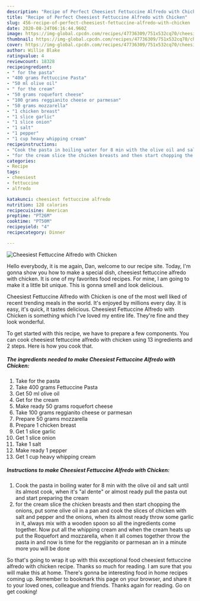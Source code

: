 ```yaml
---
description: "Recipe of Perfect Cheesiest Fettuccine Alfredo with Chicken"
title: "Recipe of Perfect Cheesiest Fettuccine Alfredo with Chicken"
slug: 456-recipe-of-perfect-cheesiest-fettuccine-alfredo-with-chicken
date: 2020-08-24T06:16:44.960Z
image: https://img-global.cpcdn.com/recipes/47736309/751x532cq70/cheesiest-fettuccine-alfredo-with-chicken-recipe-main-photo.jpg
thumbnail: https://img-global.cpcdn.com/recipes/47736309/751x532cq70/cheesiest-fettuccine-alfredo-with-chicken-recipe-main-photo.jpg
cover: https://img-global.cpcdn.com/recipes/47736309/751x532cq70/cheesiest-fettuccine-alfredo-with-chicken-recipe-main-photo.jpg
author: Willie Blake
ratingvalue: 4
reviewcount: 18328
recipeingredient:
- " for the pasta"
- "400 grams Fettuccine Pasta"
- "50 ml olive oil"
- " for the cream"
- "50 grams roquefort cheese"
- "100 grams reggianito cheese or parmesan"
- "50 grams mozzarella"
- "1 chicken breast"
- "1 slice garlic"
- "1 slice onion"
- "1 salt"
- "1 pepper"
- "1 cup heavy whipping cream"
recipeinstructions:
- "Cook the pasta in boiling water for 8 min with the olive oil and salt until its almost cook, when it&#39;s &#34;al dente&#34; or almost ready pull the pasta out and start preparing the cream"
- "for the cream slice the chicken breasts and then start chopping the onions, put some olive oil in a pan and cook the slices of chicken with salt and pepper and the onions, when its almost ready throw some garlic in it, always mix with a wooden spoon so all the ingredients come together. Now put all the  whipping cream and when the cream heats up put the Roquefort and mozzarella, when it all comes together throw the pasta in and now is time for the reggianito or parmesan an in a minute more you will be done"
categories:
- Recipe
tags:
- cheesiest
- fettuccine
- alfredo

katakunci: cheesiest fettuccine alfredo 
nutrition: 128 calories
recipecuisine: American
preptime: "PT26M"
cooktime: "PT50M"
recipeyield: "4"
recipecategory: Dinner

---
```



![Cheesiest Fettuccine Alfredo with Chicken](https://img-global.cpcdn.com/recipes/47736309/751x532cq70/cheesiest-fettuccine-alfredo-with-chicken-recipe-main-photo.jpg)

Hello everybody, it is me again, Dan, welcome to our recipe site. Today, I'm gonna show you how to make a special dish, cheesiest fettuccine alfredo with chicken. It is one of my favorites food recipes. For mine, I am going to make it a little bit unique. This is gonna smell and look delicious.



Cheesiest Fettuccine Alfredo with Chicken is one of the most well liked of recent trending meals in the world. It's enjoyed by millions every day. It is easy, it's quick, it tastes delicious. Cheesiest Fettuccine Alfredo with Chicken is something which I've loved my entire life. They're fine and they look wonderful.


To get started with this recipe, we have to prepare a few components. You can cook cheesiest fettuccine alfredo with chicken using 13 ingredients and 2 steps. Here is how you cook that.

<!--inarticleads1-->

##### The ingredients needed to make Cheesiest Fettuccine Alfredo with Chicken:

1. Take  for the pasta
1. Take 400 grams Fettuccine Pasta
1. Get 50 ml olive oil
1. Get  for the cream
1. Make ready 50 grams roquefort cheese
1. Take 100 grams reggianito cheese or parmesan
1. Prepare 50 grams mozzarella
1. Prepare 1 chicken breast
1. Get 1 slice garlic
1. Get 1 slice onion
1. Take 1 salt
1. Make ready 1 pepper
1. Get 1 cup heavy whipping cream




<!--inarticleads2-->

##### Instructions to make Cheesiest Fettuccine Alfredo with Chicken:

1. Cook the pasta in boiling water for 8 min with the olive oil and salt until its almost cook, when it&#39;s &#34;al dente&#34; or almost ready pull the pasta out and start preparing the cream
1. for the cream slice the chicken breasts and then start chopping the onions, put some olive oil in a pan and cook the slices of chicken with salt and pepper and the onions, when its almost ready throw some garlic in it, always mix with a wooden spoon so all the ingredients come together. Now put all the  whipping cream and when the cream heats up put the Roquefort and mozzarella, when it all comes together throw the pasta in and now is time for the reggianito or parmesan an in a minute more you will be done




So that's going to wrap it up with this exceptional food cheesiest fettuccine alfredo with chicken recipe. Thanks so much for reading. I am sure that you will make this at home. There's gonna be interesting food in home recipes coming up. Remember to bookmark this page on your browser, and share it to your loved ones, colleague and friends. Thanks again for reading. Go on get cooking!

